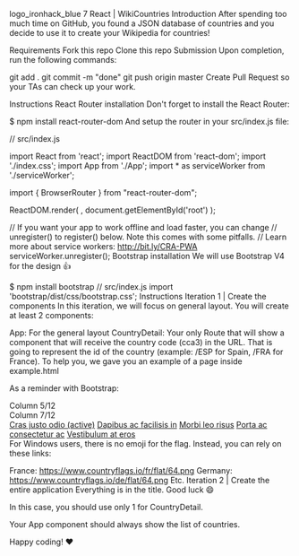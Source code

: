 logo_ironhack_blue 7
React | WikiCountries
Introduction
After spending too much time on GitHub, you found a JSON database of countries and you decide to use it to create your Wikipedia for countries!



Requirements
Fork this repo
Clone this repo
Submission
Upon completion, run the following commands:

git add .
git commit -m "done"
git push origin master
Create Pull Request so your TAs can check up your work.

Instructions
React Router installation
Don't forget to install the React Router:

$ npm install react-router-dom
And setup the router in your src/index.js file:

// src/index.js

import React from 'react';
import ReactDOM from 'react-dom';
import './index.css';
import App from './App';
import * as serviceWorker from './serviceWorker';

import { BrowserRouter } from "react-router-dom";

ReactDOM.render(
    <BrowserRouter>
        <App />
    </BrowserRouter>, 
    document.getElementById('root')
);

// If you want your app to work offline and load faster, you can change
// unregister() to register() below. Note this comes with some pitfalls.
// Learn more about service workers: http://bit.ly/CRA-PWA
serviceWorker.unregister();
Bootstrap installation
We will use Bootstrap V4 for the design 👍

$ npm install bootstrap
// src/index.js
import 'bootstrap/dist/css/bootstrap.css';
Instructions
Iteration 1 | Create the components
In this iteration, we will focus on general layout. You will create at least 2 components:

App: For the general layout
CountryDetail: Your only Route that will show a component that will receive the country code (cca3) in the URL. That is going to represent the id of the country (example: /ESP for Spain, /FRA for France).
To help you, we gave you an example of a page inside example.html

As a reminder with Bootstrap:

<!-- Grid: https://getbootstrap.com/docs/4.0/layout/grid/#setting-one-column-width -->
<div class="row">
  <div class="col-5">Column 5/12</div>
  <div class="col-7">Column 7/12</div>
</div>

<!-- List group: https://getbootstrap.com/docs/4.0/components/list-group/#links-and-buttons -->
<div class="list-group">
  <a href="#" class="list-group-item list-group-item-action active">Cras justo odio (active)</a>
  <a href="#" class="list-group-item list-group-item-action">Dapibus ac facilisis in</a>
  <a href="#" class="list-group-item list-group-item-action">Morbi leo risus</a>
  <a href="#" class="list-group-item list-group-item-action">Porta ac consectetur ac</a>
  <a href="#" class="list-group-item list-group-item-action disabled">Vestibulum at eros</a>
</div>
For Windows users, there is no emoji for the flag. Instead, you can rely on these links:

France: https://www.countryflags.io/fr/flat/64.png
Germany: https://www.countryflags.io/de/flat/64.png
Etc.
Iteration 2 | Create the entire application
Everything is in the title. Good luck 😄

In this case, you should use only 1 <Route /> for CountryDetail.

Your App component should always show the list of countries.

Happy coding! ❤️
